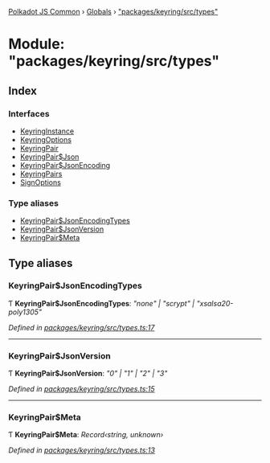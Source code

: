 [Polkadot JS Common](../README.md) › [Globals](../globals.md) › ["packages/keyring/src/types"](_packages_keyring_src_types_.md)

# Module: "packages/keyring/src/types"

## Index

### Interfaces

* [KeyringInstance](../interfaces/_packages_keyring_src_types_.keyringinstance.md)
* [KeyringOptions](../interfaces/_packages_keyring_src_types_.keyringoptions.md)
* [KeyringPair](../interfaces/_packages_keyring_src_types_.keyringpair.md)
* [KeyringPair$Json](../interfaces/_packages_keyring_src_types_.keyringpair_json.md)
* [KeyringPair$JsonEncoding](../interfaces/_packages_keyring_src_types_.keyringpair_jsonencoding.md)
* [KeyringPairs](../interfaces/_packages_keyring_src_types_.keyringpairs.md)
* [SignOptions](../interfaces/_packages_keyring_src_types_.signoptions.md)

### Type aliases

* [KeyringPair$JsonEncodingTypes](_packages_keyring_src_types_.md#keyringpairjsonencodingtypes)
* [KeyringPair$JsonVersion](_packages_keyring_src_types_.md#keyringpairjsonversion)
* [KeyringPair$Meta](_packages_keyring_src_types_.md#keyringpairmeta)

## Type aliases

###  KeyringPair$JsonEncodingTypes

Ƭ **KeyringPair$JsonEncodingTypes**: *"none" | "scrypt" | "xsalsa20-poly1305"*

*Defined in [packages/keyring/src/types.ts:17](https://github.com/polkadot-js/common/blob/08817d19/packages/keyring/src/types.ts#L17)*

___

###  KeyringPair$JsonVersion

Ƭ **KeyringPair$JsonVersion**: *"0" | "1" | "2" | "3"*

*Defined in [packages/keyring/src/types.ts:15](https://github.com/polkadot-js/common/blob/08817d19/packages/keyring/src/types.ts#L15)*

___

###  KeyringPair$Meta

Ƭ **KeyringPair$Meta**: *Record‹string, unknown›*

*Defined in [packages/keyring/src/types.ts:13](https://github.com/polkadot-js/common/blob/08817d19/packages/keyring/src/types.ts#L13)*

